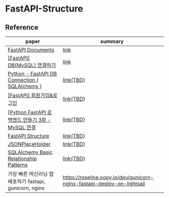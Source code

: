 # FastAPI-Structure


## Reference
|paper|summary|
|-|-|
|[FastAPI Documents](https://fastapi.tiangolo.com/)|[link](/VIS2021/m2lens.md)|
|[[FastAPI] DB(MySQL) 연결하기](https://cotak.tistory.com/25)|[link](/VIS2021/m2lens.md)|
|[Python - FastAPI DB Connection ( SQLAlchemy )](https://phsun102.tistory.com/63)|[link(TBD)](/VIS2021/conceptExtract.md)|
|[[FastAPI] 회원가입&로그인](https://velog.io/@hyeseong-dev/FastAPI-%ED%9A%8C%EC%9B%90%EA%B0%80%EC%9E%85-endpoint)|[link(TBD)](/VIS2021/conceptExtract.md)|
|[[Python FastAPI 로 백엔드 만들기 3화 - MySQL 연결](https://dingrr.com/blog/post/python-fastapi-%EB%A1%9C-%EB%B0%B1%EC%97%94%EB%93%9C-%EB%A7%8C%EB%93%A4%EA%B8%B0-3%ED%99%94-mysql-%EC%97%B0%EA%B2%B0)|[link(TBD)](/VIS2021/conceptExtract.md)|
|[FastAPI Structure](https://camillovisini.com/article/abstracting-fastapi-services/)|[link(TBD)](/VIS2021/conceptExtract.md)|
|[JSONPlaceHolder](https://jsonplaceholder.typicode.com/)|[link(TBD)](/VIS2021/conceptExtract.md)|
|[SQLAlchemy Basic Relationship Patterns](https://docs.sqlalchemy.org/en/14/orm/basic_relationships.html)|[link(TBD)](/VIS2021/conceptExtract.md)|
|가장 빠른 머신러닝 앱 배포하기 fastapi, gunicorn, nginx|https://roseline.oopy.io/dev/gunicorn-nginx-fastapi-deploy-on-lightsail|
